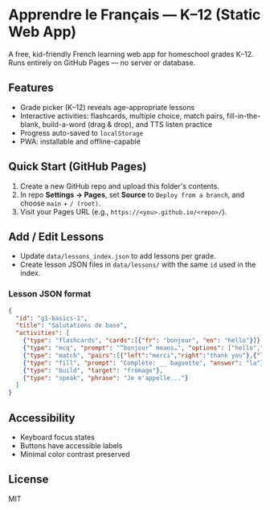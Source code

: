 # Apprendre le Français — K–12 (Static Web App)

A free, kid-friendly French learning web app for homeschool grades K–12.  
Runs entirely on GitHub Pages — no server or database.

## Features
- Grade picker (K–12) reveals age-appropriate lessons
- Interactive activities: flashcards, multiple choice, match pairs, fill-in-the-blank, build-a-word (drag & drop), and TTS listen practice
- Progress auto-saved to `localStorage`
- PWA: installable and offline-capable

## Quick Start (GitHub Pages)
1. Create a new GitHub repo and upload this folder's contents.
2. In repo **Settings → Pages**, set **Source** to `Deploy from a branch`, and choose `main` + `/ (root)`.
3. Visit your Pages URL (e.g., `https://<you>.github.io/<repo>/`).

## Add / Edit Lessons
- Update `data/lessons_index.json` to add lessons per grade.
- Create lesson JSON files in `data/lessons/` with the same `id` used in the index.

### Lesson JSON format
```json
{
  "id": "g1-basics-1",
  "title": "Salutations de base",
  "activities": [
    {"type": "flashcards", "cards":[{"fr": "bonjour", "en": "hello"}]},
    {"type": "mcq", "prompt": "“bonjour” means…", "options": ["hello","goodbye","please"], "answer": 0},
    {"type": "match", "pairs":[{"left":"merci","right":"thank you"},{"left":"au revoir","right":"goodbye"}]},
    {"type": "fill", "prompt": "Complète: __ baguette", "answer": "la"},
    {"type": "build", "target": "fromage"},
    {"type": "speak", "phrase": "Je m'appelle..."}
  ]
}
```

## Accessibility
- Keyboard focus states
- Buttons have accessible labels
- Minimal color contrast preserved

## License
MIT
